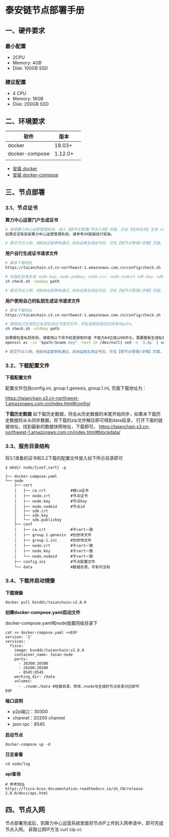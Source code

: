 # 泰安链节点部署手册

## 一、硬件要求

### 最小配置

- 2CPU
- Memory: 4GB
- Disk: 100GB SSD

### 建议配置

- 4 CPU
- Memory: 16GB
- Disk: 200GB SSD

## 二、环境要求

| 软件           | 版本    |      |
| -------------- | ------- | ---- |
| docker         | 18.03+  |      |
| docker-compose | 1.12.0+ |      |
|                |         |      |

- [安装 docker](https://docs.docker.com/engine/installation/)
- [安装 docker-compose](https://docs.docker.com/compose/install/)

## 三、节点部署
### 3.1、节点证书

**算力中心运营门户生成证书**

```bash
# 登录算力中心运营管理系统，进入【链节点管理/节点入网】页面，点击【在线生成】生成 node.key、node.pubkey、node.csr、node.nodeid sdk.key、sdk.publickey。
如果还没有安装算力中心运营管理系统，请参考XX链接进行安装。

# 提交节点入网，经BSN运营审核通过，BSN运维生成证书后，可在【链节点管理/详情】页面，点击【下载证书】下载包中包含ca.crt、sdk.crt、node.crt。
```

**用户自行生成证书请求文件**

```bash
# 脚本下载地址
https://taianchain.s3.cn-northwest-1.amazonaws.com.cn/config/check.sh

# 在指定目录生成 node.key、node.pubkey、node.csr、node.nodeid sdk.key、sdk.publickey
sh check.sh -newkey path

# 提交节点入网，经BSN运营审核通过，BSN运维生成证书后，可在【链节点管理/详情】页面，点击【下载证书】下载包中包含ca.crt、sdk.crt、node.crt。
```

**用户使用自己的私钥生成证书请求文件**

```bash
# 脚本下载地址
https://taianchain.s3.cn-northwest-1.amazonaws.com.cn/config/check.sh

# 使用自己生成的公私钥生成证书请求文件，将私钥放到指定的目录中path,  
sh check.sh -oldkey path

如果报检查私钥失败，请使用以下命令检查获取的值 不能为64位或以00开头，需要重新生成私钥
openssl ec -in "$path/$name.key" -text 2> /dev/null| sed -n '3,5p' | sed 's/://g'| tr "\n" " "|sed 's/ //g

# 提交节点入网，经BSN运营审核通过，BSN运维生成证书后，可在【链节点管理/详情】页面，点击【下载证书】下载包中包含ca.crt、sdk.crt、node.crt。
```



### 3.2、下载配置文件
**下载配置文件**

配置文件包括config.ini, group.1.genesis, group.1.ini, 页面下载地址为：

https://taianchain.s3.cn-northwest-1.amazonaws.com.cn/index.html#config/

**下载历史数据**
如下载历史数据，将会从历史数据的末尾开始同步，如果未下载历史数据将从头同步数据，将下载的zip文件解压即可得到data目录，
打开下面的链接地址，找到最新的数据快照地址，下载即可。
https://taianchain.s3.cn-northwest-1.amazonaws.com.cn/index.html#blockdata/


### 3.3、服务目录结构
将3.1准备的证书和3.2下载的配置文件放入如下所示目录即可

```shell
$ mkdir node/{conf,cert} -p

├── docker-compose.yaml
└── node
    ├── cert
    │   ├── ca.crt           #根ca证书
    │   ├── node.crt         #节点证书
    │   ├── node.key         #节点key
    │   ├── node.nodeid      #节点id
    │   ├── sdk.crt          
    │   ├── sdk.key          
    │   └── sdk.publickey
    ├── conf
    │   ├── ca.crt           #于cert一致
    │   ├── group.1.genesis  #创世块文件
    │   ├── group.1.ini      #创世块文件
    │   ├── node.crt         #于cert一致
    │   ├── node.key         #于cert一致
    │   └── node.nodeid      #于cert一致
    ├── config.ini           #节点配置文件
    └── data                 #数据目录，可有可没有
```

### 3.4、下载并启动镜像

**下载镜像**

```shell
docker pull bsnddc/taianchain:v2.8.0
```

**创建docker-compose.yaml启动文件**

docker-compose.yaml和node放置同级目录下

```shell
cat >> docker-compose.yaml <<EOF
version: '2'
services:
  fisco:
    image: bsnddc/taianchain:v2.8.0
    container_name: taian-node
    ports:
      - 30300:30300
      - 20200:20200
      - 8545:8545 
    working_dir: /data
    volumes:
      - ./node:/data #挂载目录，修改./node与生成的节点目录对应即可
EOF

```
**端口说明**
* p2p端口：30300  
* channel：20200 channel 
* json rpc：8545 

**启动节点**

```shell
docker-compose up -d
```

**日志查看**

```shell
cd node/log
```

**api查询**

```shell
# 参考地址
https://fisco-bcos-documentation.readthedocs.io/zh_CN/release-2.8.0/docs/api.html
```

## 四、节点入网

节点部署完成后，到算力中心运营系统里面将节点IP上传到入网申请中，即可完成节点入网。
获取公网IP方法 curl cip.cc


